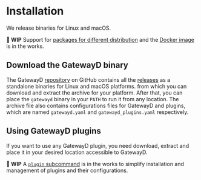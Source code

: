 # Installation

We release binaries for Linux and macOS.

**🚧 WIP**
Support for [packages for different distribution](https://github.com/gatewayd-io/gatewayd/issues/136) and the [Docker image](https://github.com/gatewayd-io/gatewayd/issues/137) is in the works.

## Download the GatewayD binary

The GatewayD [repository](https://github.com/gatewayd-io/gatewayd) on GitHub contains all the [releases](https://github.com/gatewayd-io/gatewayd/releases) as a standalone binaries for Linux and macOS platforms. from which you can download and extract the archive for your platform. After that, you can place the `gatewayd` binary in your `PATH` to run it from any location. The archive file also contains configurations files for GatewayD and plugins, which are named `gatewayd.yaml` and `gatewayd_plugins.yaml` respectively.

## Using GatewayD plugins

If you want to use any GatewayD plugin, you need download, extract and place it in your desired location accessible to GatewayD.

**🚧 WIP**
A [`plugin` subcommand](https://github.com/gatewayd-io/gatewayd/issues/122) is in the works to simplify installation and management of plugins and their configurations.
